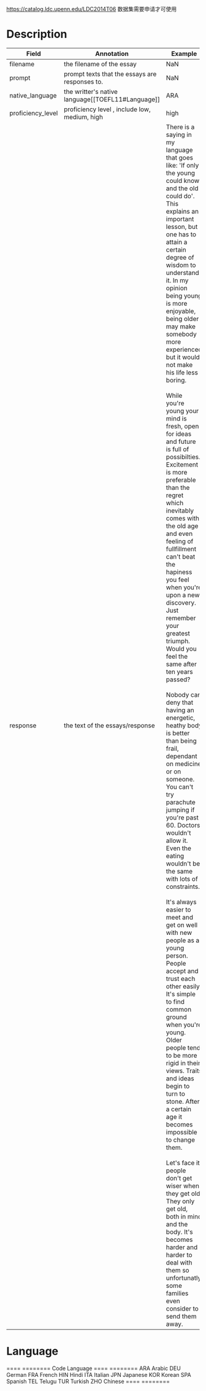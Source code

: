 https://catalog.ldc.upenn.edu/LDC2014T06
数据集需要申请才可使用

# Description
| Field             | Annotation                                        | Example                                                                                                                                                                                                                                                                                                                                                                                                                                                                                                                                                                                                                                                                                                                                                                                                                                                                                                                                                                                                                                                                                                                                                                                                                                                                                                                                                                                                                                                                                                                                                                                 |
| ----------------- | ------------------------------------------------- | --------------------------------------------------------------------------------------------------------------------------------------------------------------------------------------------------------------------------------------------------------------------------------------------------------------------------------------------------------------------------------------------------------------------------------------------------------------------------------------------------------------------------------------------------------------------------------------------------------------------------------------------------------------------------------------------------------------------------------------------------------------------------------------------------------------------------------------------------------------------------------------------------------------------------------------------------------------------------------------------------------------------------------------------------------------------------------------------------------------------------------------------------------------------------------------------------------------------------------------------------------------------------------------------------------------------------------------------------------------------------------------------------------------------------------------------------------------------------------------------------------------------------------------------------------------------------------------- |
| filename          | the filename of the essay                         | NaN                                                                                                                                                                                                                                                                                                                                                                                                                                                                                                                                                                                                                                                                                                                                                                                                                                                                                                                                                                                                                                                                                                                                                                                                                                                                                                                                                                                                                                                                                                                                                                                     |
| prompt            | prompt texts that the essays are responses to.    | NaN                                                                                                                                                                                                                                                                                                                                                                                                                                                                                                                                                                                                                                                                                                                                                                                                                                                                                                                                                                                                                                                                                                                                                                                                                                                                                                                                                                                                                                                                                                                                                                                     |
| native_language   | the writter's native language[[TOEFL11#Language]] | ARA                                                                                                                                                                                                                                                                                                                                                                                                                                                                                                                                                                                                                                                                                                                                                                                                                                                                                                                                                                                                                                                                                                                                                                                                                                                                                                                                                                                                                                                                                                                                                                                     |
| proficiency_level | proficiency level , include low, medium, high     | high                                                                                                                                                                                                                                                                                                                                                                                                                                                                                                                                                                                                                                                                                                                                                                                                                                                                                                                                                                                                                                                                                                                                                                                                                                                                                                                                                                                                                                                                                                                                                                                    |
| response          | the text of the essays/response                   | There is a saying in my language that goes like: 'If only the young could know and the old could do'. This explains an important lesson, but one has to attain a certain degree of wisdom to understand it. In my opinion being young is more enjoyable, being older may make somebody more experienced but it would not make his life less boring.<br><br>While you're young your mind is fresh, open for ideas and future is full of possibilties. Excitement is more preferable than the regret which inevitably comes with the old age and even feeling of fullfillment can't beat the hapiness you feel when you're upon a new discovery. Just remember your greatest triumph. Would you feel the same after ten years passed?<br><br>Nobody can deny that having an energetic, heathy body is better than being frail, dependant on medicine or on someone. You can't try parachute jumping if you're past 60. Doctors wouldn't allow it. Even the eating wouldn't be the same with lots of constraints.<br><br>It's always easier to meet and get on well with new people as a young person. People accept and trust each other easily. It's simple to find common ground when you're young. Older people tend to be more rigid in their views. Traits and ideas begin to turn to stone. After a certain age it becomes impossible to change them.<br><br>Let's face it; people don't get wiser when they get old. They only get old, both in mind and the body. It's becomes harder and harder to deal with them so unfortunatly some families even consider to send them away. |
# Language
====  ========
Code  Language
====  ========
ARA   Arabic
DEU   German
FRA   French
HIN   Hindi
ITA   Italian
JPN   Japanese
KOR   Korean
SPA   Spanish
TEL   Telugu
TUR   Turkish
ZHO   Chinese
====  ========